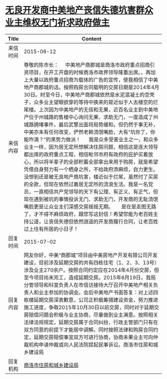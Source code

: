 # <a href="http://www.shangluo.gov.cn/zmhd/ldxxxx.jsp?urltype=leadermail.LeaderMailContentUrl&wbtreeid=1112&leadermailid=3181">无良开发商中美地产丧信失德坑害群众   业主维权无门祈求政府做主</a>
|Title|Content|
|:---:|---|
|来信时间|2015-06-12|
|来信内容|尊敬的陈市长：     中美地产商郡城是商洛市政府重点招商引资项目，在开工开盘的时候商洛市政界领导隆重出席。，再加上大量以政府重点招商为载体的广告的宣传，使我相信了中美地产商郡城的话。按照购房合同载明的交房日期是2014年4月30日。时至今日，中美地产商郡城依然是水泥混凝土的空壳子，众多业主望眼欲穿的等待中换来的是近似于人去楼空的烂尾楼。上次因为中美地产的无信和无果，近百名业主到中美地产位于州城路的售楼中心询问无果、求助无门，一度造成了州城路拥堵事件，最后武警出面将局势缓和。但仍然于事无补，中美亦未有任何改变，俨然老赖流氓嘴脸，大有“坑你了，你能咋滴？”的黑势力做派！      我是众多受害业主之一，和众多业主一样，因为居无定所想解决住房问题，相信这是连大领导都出席的政府重点工程，相信毗邻市府有政府的庇护买着放心，所以将半辈子的全部积蓄全部拿出来用于购房，就是希望凭借自身努力有一个栖身之所，不给政府添麻烦，自力更生。没想到还是被无良地产商坑害，楼近似于烂尾，虽然付了买房的全款，但现在依然过着居无定所的流浪生活。我是一名党员，一直相信共产党领导的天下有公理、有正义、有正气，但现在遇到被坑的事情投诉无门、求助无门，开发商的无耻流氓嘴脸更是让众业主们深感交房摇摇无期。      是在是走图无路了，才不得不麻烦政府，跟您写这封信！希望您能为老百姓主持公道，让丧信失德但依然逍遥的开发商履行合同，让老百姓过上住有所居的小日子！|
|回复时间|2015-07-02|
|回复内容|网友你好，中美“商郡城”项目由中美房地产开发有限公司开发建设，目前涉及延期交房的共有四栋住宅（1、2、3、13号）涉及业主270余户。按照合同约定应在2014年4月份交房，但至今项目尚未完工，造成延期交房。2015年6月19日，我局分管领导和科室负责人在市信访接待大厅召开中美地产相关负责人和业主参加的协调会。会后中美地产书面答复：对上述四栋楼延期交房深表歉意，公司正积极筹措建设资金，努力推进施工进度，争取2015年10月30日以前交房，同时对于延期交房赔偿问题会积极与业主协商，尽量做到业主满意。按照相关法律法规规定，延期交房属于合同纠纷，行政主管部门只有在双方同意的前提下才能居中调解。同时按照法律和购房合同约定，延期交房赔偿事宜双方可进行协商，协商未果业主可向仲裁机构申请仲裁或向人民法院提起民事诉讼。商洛市住房和城乡建设局|
|回复机构|<a href="../../categories/agencies/商洛市住房和城乡建设局.md">商洛市住房和城乡建设局</a>|
